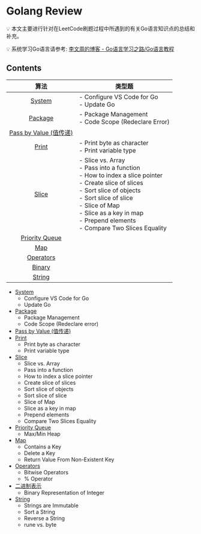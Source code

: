 # Golang Review
:bulb: 本文主要进行针对在LeetCode刷题过程中所遇到的有关Go语言知识点的总结和补充。

:bulb: 系统学习Go语言请参考: [李文周的博客 - Go语言学习之路/Go语言教程](https://www.liwenzhou.com/posts/Go/golang-menu/)

## Contents
| 算法 | 类型题 |
| :-: | - |
|[System](https://github.com/szhou12/leetcode-go/blob/main/go_review/Go_System.md)|- Configure VS Code for Go<br>- Update Go<br>|
|[Package](https://github.com/szhou12/leetcode-go/blob/main/go_review/Go_Package.md)|- Package Management <br>- Code Scope (Redeclare Error)<br>|
|[Pass by Value (值传递)](https://github.com/szhou12/leetcode-go/blob/main/go_review/Go_Pass.md)| |
|[Print](https://github.com/szhou12/leetcode-go/blob/main/go_review/Go_Print.md)|- Print byte as character<br>- Print variable type<br>|
|[Slice](https://github.com/szhou12/leetcode-go/blob/main/go_review/Go_Slice.md)|- Slice vs. Array<br> - Pass into a function<br> - How to index a slice pointer<br>- Create slice of slices<br> - Sort slice of objects<br> - Sort slice of slice<br> - Slice of Map<br> - Slice as a key in map<br> - Prepend elements<br> - Compare Two Slices Equality<br>|
|[Priority Queue](https://github.com/szhou12/leetcode-go/blob/main/go_review/Go_PriorityQueue.md)| |
|[Map](https://github.com/szhou12/leetcode-go/blob/main/go_review/Go_Map.md)| |
|[Operators](https://github.com/szhou12/leetcode-go/blob/main/go_review/Go_Operators.md)| |
|[Binary](https://github.com/szhou12/leetcode-go/blob/main/go_review/Go_Binary.md)| |
|[String](https://github.com/szhou12/leetcode-go/blob/main/go_review/Go_String.md)| |


* [System](https://github.com/szhou12/leetcode-go/blob/main/go_review/Go_System.md)
    * Configure VS Code for Go
    * Update Go
* [Package](https://github.com/szhou12/leetcode-go/blob/main/go_review/Go_Package.md)
    * Package Management
    * Code Scope (Redeclare error)
* [Pass by Value (值传递)](https://github.com/szhou12/leetcode-go/blob/main/go_review/Go_Pass.md)
* [Print](https://github.com/szhou12/leetcode-go/blob/main/go_review/Go_Print.md)
    * Print byte as character
    * Print variable type
* [Slice](https://github.com/szhou12/leetcode-go/blob/main/go_review/Go_Slice.md)
    * Slice vs. Array
    * Pass into a function
    * How to index a slice pointer
    * Create slice of slices
    * Sort slice of objects
    * Sort slice of slice
    * Slice of Map
    * Slice as a key in map
    * Prepend elements
    * Compare Two Slices Equality
* [Priority Queue](https://github.com/szhou12/leetcode-go/blob/main/go_review/Go_PriorityQueue.md)
    * Max/Min Heap
* [Map](https://github.com/szhou12/leetcode-go/blob/main/go_review/Go_Map.md)
    * Contains a Key
    * Delete a Key
    * Return Value From Non-Existent Key
* [Operators](https://github.com/szhou12/leetcode-go/blob/main/go_review/Go_Operators.md)
    * Bitwise Operators
    * % Operator
* [二进制表示](https://github.com/szhou12/leetcode-go/blob/main/go_review/Go_Binary.md)
    * Binary Representation of Integer
* [String](https://github.com/szhou12/leetcode-go/blob/main/go_review/Go_String.md)
    * Strings are Immutable
    * Sort a String
    * Reverse a String
    * rune vs. byte




